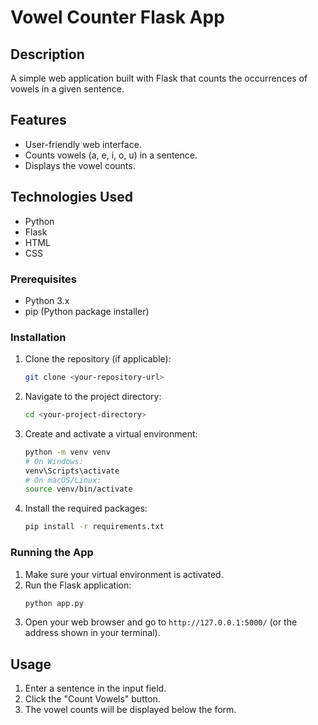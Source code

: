 # Vowel Counter Flask App

## Description

A simple web application built with Flask that counts the occurrences of vowels in a given sentence.

## Features

- User-friendly web interface.
- Counts vowels (a, e, i, o, u) in a sentence.
- Displays the vowel counts.

## Technologies Used

- Python
- Flask
- HTML
- CSS

### Prerequisites

- Python 3.x
- pip (Python package installer)

### Installation

1.  Clone the repository (if applicable):
    ```bash
    git clone <your-repository-url>
    ```
2.  Navigate to the project directory:
    ```bash
    cd <your-project-directory>
    ```
3.  Create and activate a virtual environment:
    ```bash
    python -m venv venv
    # On Windows:
    venv\Scripts\activate
    # On macOS/Linux:
    source venv/bin/activate
    ```
4.  Install the required packages:
    ```bash
    pip install -r requirements.txt
    ```

### Running the App

1.  Make sure your virtual environment is activated.
2.  Run the Flask application:
    ```bash
    python app.py
    ```
3.  Open your web browser and go to `http://127.0.0.1:5000/` (or the address shown in your terminal).

## Usage

1.  Enter a sentence in the input field.
2.  Click the "Count Vowels" button.
3.  The vowel counts will be displayed below the form.
